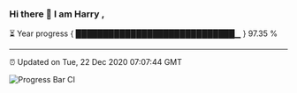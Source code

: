 ### Hi there 👋 I am Harry , 

⏳ Year progress { █████████████████████████████▁ } 97.35 %

---

⏰ Updated on Tue, 22 Dec 2020 07:07:44 GMT

![Progress Bar CI](https://github.com/duykhang68/duykhang68/workflows/Progress%20Bar%20CI/badge.svg)

